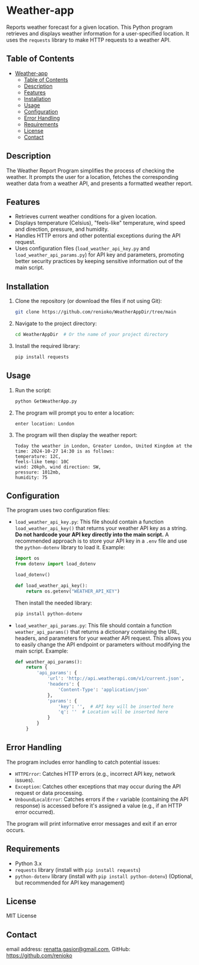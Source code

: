# Weather-app
Reports weather forecast for a given location.
This Python program retrieves and displays weather information for a user-specified location. It uses the `requests` library to make HTTP requests to a weather API.

## Table of Contents

- [Weather-app](#weather-app)
  - [Table of Contents](#table-of-contents)
  - [Description](#description)
  - [Features](#features)
  - [Installation](#installation)
  - [Usage](#usage)
  - [Configuration](#configuration)
  - [Error Handling](#error-handling)
  - [Requirements](#requirements)
  - [License](#license)
  - [Contact](#contact)

## Description

The Weather Report Program simplifies the process of checking the weather.  It prompts the user for a location, fetches the corresponding weather data from a weather API, and presents a formatted weather report.

## Features

*   Retrieves current weather conditions for a given location.
*   Displays temperature (Celsius), "feels-like" temperature, wind speed and direction, pressure, and humidity.
*   Handles HTTP errors and other potential exceptions during the API request.
*   Uses configuration files (`load_weather_api_key.py` and `load_weather_api_params.py`) for API key and parameters, promoting better security practices by keeping sensitive information out of the main script.

## Installation

1.  Clone the repository (or download the files if not using Git):

    ```bash
    git clone https://github.com/renioko/WeatherAppDir/tree/main
    ```

2.  Navigate to the project directory:

    ```bash
    cd WeatherAppDir  # Or the name of your project directory
    ```

3.  Install the required library:

    ```bash
    pip install requests
    ```

## Usage

1.  Run the script:

    ```bash
    python GetWeatherApp.py  

2.  The program will prompt you to enter a location:

    ```
    enter location: London 
    ```

3.  The program will then display the weather report:

    ```
    Today the weather in London, Greater London, United Kingdom at the time: 2024-10-27 14:30 is as follows:
    temperature: 12C,
    feels-like temp: 10C
    wind: 20kph, wind direction: SW,
    pressure: 1012mb,
    humidity: 75
    ```

## Configuration

The program uses two configuration files:

*   `load_weather_api_key.py`: This file should contain a function `load_weather_api_key()` that returns your weather API key as a string.  **Do not hardcode your API key directly into the main script.**  A recommended approach is to store your API key in a `.env` file and use the `python-dotenv` library to load it.  Example:

    ```python
    import os
    from dotenv import load_dotenv

    load_dotenv()

    def load_weather_api_key():
        return os.getenv("WEATHER_API_KEY")
    ```

    Then install the needed library:

    ```bash
    pip install python-dotenv
    ```

*   `load_weather_api_params.py`: This file should contain a function `weather_api_params()` that returns a dictionary containing the URL, headers, and parameters for your weather API request. This allows you to easily change the API endpoint or parameters without modifying the main script. Example:

    ```python
    def weather_api_params():
        return {
            'api_params': {
                'url': 'http://api.weatherapi.com/v1/current.json',  
                'headers': {
                    'Content-Type': 'application/json'
                },
                'params': {
                    'key': '',  # API key will be inserted here
                    'q': ''  # Location will be inserted here
                }
            }
        }
    ```

## Error Handling

The program includes error handling to catch potential issues:

*   `HTTPError`: Catches HTTP errors (e.g., incorrect API key, network issues).
*   `Exception`: Catches other exceptions that may occur during the API request or data processing.
*   `UnboundLocalError`: Catches errors if the `r` variable (containing the API response) is accessed before it's assigned a value (e.g., if an HTTP error occurred).

The program will print informative error messages and exit if an error occurs.

## Requirements

*   Python 3.x
*   `requests` library (install with `pip install requests`)
*   `python-dotenv` library (install with `pip install python-dotenv`) (Optional, but recommended for API key management)

## License

 MIT License

## Contact

email address: renatta.gasior@gmail.com, 
GitHub: https://github.com/renioko
